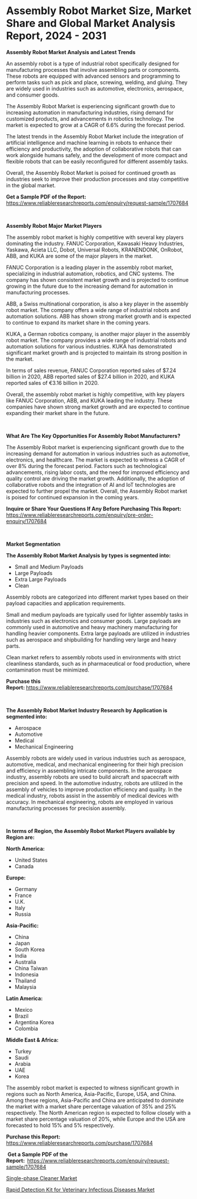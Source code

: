 <p><h1>Assembly Robot Market Size, Market Share and Global Market Analysis Report, 2024 - 2031</h1></p><p><strong>Assembly Robot Market Analysis and Latest Trends</strong></p>
<p><p>An assembly robot is a type of industrial robot specifically designed for manufacturing processes that involve assembling parts or components. These robots are equipped with advanced sensors and programming to perform tasks such as pick and place, screwing, welding, and gluing. They are widely used in industries such as automotive, electronics, aerospace, and consumer goods.</p><p>The Assembly Robot Market is experiencing significant growth due to increasing automation in manufacturing industries, rising demand for customized products, and advancements in robotics technology. The market is expected to grow at a CAGR of 6.6% during the forecast period.</p><p>The latest trends in the Assembly Robot Market include the integration of artificial intelligence and machine learning in robots to enhance their efficiency and productivity, the adoption of collaborative robots that can work alongside humans safely, and the development of more compact and flexible robots that can be easily reconfigured for different assembly tasks.</p><p>Overall, the Assembly Robot Market is poised for continued growth as industries seek to improve their production processes and stay competitive in the global market.</p></p>
<p><strong>Get a Sample PDF of the Report:&nbsp;</strong> <a href="https://www.reliableresearchreports.com/enquiry/request-sample/1707684">https://www.reliableresearchreports.com/enquiry/request-sample/1707684</a></p>
<p>&nbsp;</p>
<p><strong>Assembly Robot Major Market Players</strong></p>
<p><p>The assembly robot market is highly competitive with several key players dominating the industry. FANUC Corporation, Kawasaki Heavy Industries, Yaskawa, Acieta LLC, Dobot, Universal Robots, KRANENDONK, OnRobot, ABB, and KUKA are some of the major players in the market.</p><p>FANUC Corporation is a leading player in the assembly robot market, specializing in industrial automation, robotics, and CNC systems. The company has shown consistent market growth and is projected to continue growing in the future due to the increasing demand for automation in manufacturing processes.</p><p>ABB, a Swiss multinational corporation, is also a key player in the assembly robot market. The company offers a wide range of industrial robots and automation solutions. ABB has shown strong market growth and is expected to continue to expand its market share in the coming years.</p><p>KUKA, a German robotics company, is another major player in the assembly robot market. The company provides a wide range of industrial robots and automation solutions for various industries. KUKA has demonstrated significant market growth and is projected to maintain its strong position in the market.</p><p>In terms of sales revenue, FANUC Corporation reported sales of $7.24 billion in 2020, ABB reported sales of $27.4 billion in 2020, and KUKA reported sales of €3.16 billion in 2020.</p><p>Overall, the assembly robot market is highly competitive, with key players like FANUC Corporation, ABB, and KUKA leading the industry. These companies have shown strong market growth and are expected to continue expanding their market share in the future.</p></p>
<p>&nbsp;</p>
<p><strong>What Are The Key Opportunities For Assembly Robot Manufacturers?</strong></p>
<p><p>The Assembly Robot market is experiencing significant growth due to the increasing demand for automation in various industries such as automotive, electronics, and healthcare. The market is expected to witness a CAGR of over 8% during the forecast period. Factors such as technological advancements, rising labor costs, and the need for improved efficiency and quality control are driving the market growth. Additionally, the adoption of collaborative robots and the integration of AI and IoT technologies are expected to further propel the market. Overall, the Assembly Robot market is poised for continued expansion in the coming years.</p></p>
<p><strong>Inquire or Share Your Questions If Any Before Purchasing This Report:</strong> <a href="https://www.reliableresearchreports.com/enquiry/pre-order-enquiry/1707684">https://www.reliableresearchreports.com/enquiry/pre-order-enquiry/1707684</a></p>
<p>&nbsp;</p>
<p><strong>Market Segmentation</strong></p>
<p><strong>The Assembly Robot Market Analysis by types is segmented into:</strong></p>
<p><ul><li>Small and Medium Payloads</li><li>Large Payloads</li><li>Extra Large Payloads</li><li>Clean</li></ul></p>
<p><p>Assembly robots are categorized into different market types based on their payload capacities and application requirements.</p><p>Small and medium payloads are typically used for lighter assembly tasks in industries such as electronics and consumer goods. Large payloads are commonly used in automotive and heavy machinery manufacturing for handling heavier components. Extra large payloads are utilized in industries such as aerospace and shipbuilding for handling very large and heavy parts.</p><p>Clean market refers to assembly robots used in environments with strict cleanliness standards, such as in pharmaceutical or food production, where contamination must be minimized.</p></p>
<p><strong>Purchase this Report:&nbsp;</strong><a href="https://www.reliableresearchreports.com/purchase/1707684">https://www.reliableresearchreports.com/purchase/1707684</a></p>
<p>&nbsp;</p>
<p><strong>The Assembly Robot Market Industry Research by Application is segmented into:</strong></p>
<p><ul><li>Aerospace</li><li>Automotive</li><li>Medical</li><li>Mechanical Engineering</li></ul></p>
<p><p>Assembly robots are widely used in various industries such as aerospace, automotive, medical, and mechanical engineering for their high precision and efficiency in assembling intricate components. In the aerospace industry, assembly robots are used to build aircraft and spacecraft with precision and speed. In the automotive industry, robots are utilized in the assembly of vehicles to improve production efficiency and quality. In the medical industry, robots assist in the assembly of medical devices with accuracy. In mechanical engineering, robots are employed in various manufacturing processes for precision assembly.</p></p>
<p>&nbsp;</p>
<p><strong>In terms of Region, the Assembly Robot Market Players available by Region are:</strong></p>
<p>
    <p> <strong> North America: </strong>
        <ul>
            <li>United States</li>
            <li>Canada</li>
        </ul>
        </p> 
    <p> <strong> Europe: </strong>
        <ul>
            <li>Germany</li>
            <li>France</li>
            <li>U.K.</li>
            <li>Italy</li>
            <li>Russia</li>
        </ul>
        </p> 
    <p> <strong> Asia-Pacific: </strong>
        <ul>
            <li>China</li>
            <li>Japan</li>
            <li>South Korea</li>
            <li>India</li>
            <li>Australia</li>
            <li>China Taiwan</li>
            <li>Indonesia</li>
            <li>Thailand</li>
            <li>Malaysia</li>
        </ul>
        </p> 
    <p> <strong> Latin America: </strong>
        <ul>
            <li>Mexico</li>
            <li>Brazil</li>
            <li>Argentina Korea</li>
            <li>Colombia</li>
        </ul>
        </p> 
    <p> <strong> Middle East & Africa: </strong>
        <ul>
            <li>Turkey</li>
            <li>Saudi</li>
            <li>Arabia</li>
            <li>UAE</li>
            <li>Korea</li>
        </ul>
    </p>
    </p>
<p><p>The assembly robot market is expected to witness significant growth in regions such as North America, Asia-Pacific, Europe, USA, and China. Among these regions, Asia-Pacific and China are anticipated to dominate the market with a market share percentage valuation of 35% and 25% respectively. The North American region is expected to follow closely with a market share percentage valuation of 20%, while Europe and the USA are forecasted to hold 15% and 5% respectively.</p></p>
<p><strong>Purchase this Report: </strong><a href="https://www.reliableresearchreports.com/purchase/1707684">https://www.reliableresearchreports.com/purchase/1707684</a></p>
<p>&nbsp;<strong>Get a Sample PDF of the Report:&nbsp;&nbsp;</strong><a href="https://www.reliableresearchreports.com/enquiry/request-sample/1707684">https://www.reliableresearchreports.com/enquiry/request-sample/1707684</a></p>
<p><strong></strong></p>
<p><p><a href="https://issuu.com/reportprime-2/docs/single-phase-cleaner-market-size-2030.pptx">Single-phase Cleaner Market</a></p><p><a href="https://issuu.com/reportprime-2/docs/rapid-detection-kit-for-veterinary-infectious-dise">Rapid Detection Kit for Veterinary Infectious Diseases Market</a></p></p>